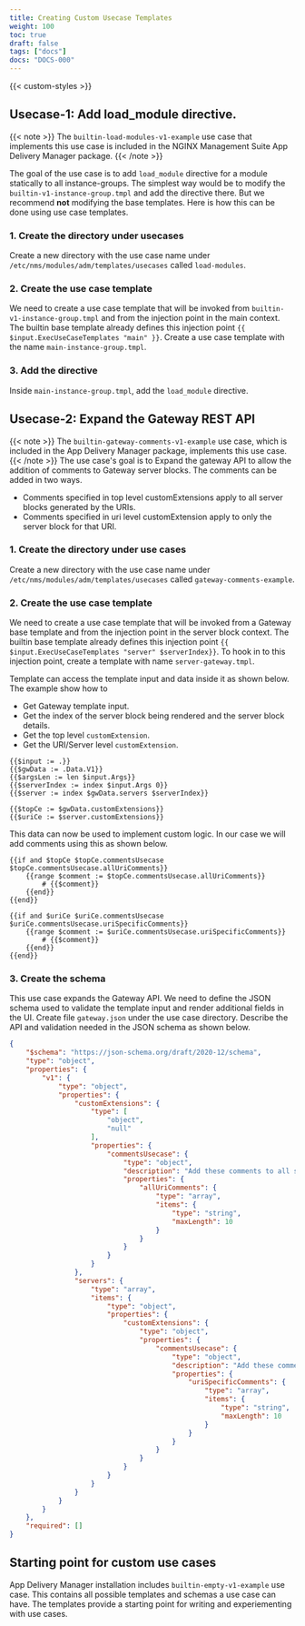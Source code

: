 ```yaml
---
title: Creating Custom Usecase Templates
weight: 100
toc: true
draft: false
tags: ["docs"]
docs: "DOCS-000"
---
```


{{< custom-styles >}}

## Usecase-1: Add load_module directive.

{{< note >}}
The `builtin-load-modules-v1-example` use case that implements this use case is included in the NGINX Management Suite App Delivery Manager package.
{{< /note >}}

The goal of the use case is to add `load_module` directive for a module statically to all instance-groups. The simplest way would be to modify the `builtin-v1-instance-group.tmpl` and add the directive there. But we recommend **not** modifying the base templates. Here is how this can be done using use case templates.

### 1. Create the directory under usecases

Create a new directory with the use case name under `/etc/nms/modules/adm/templates/usecases` called `load-modules`.

### 2. Create the use case template

We need to create a use case template that will be invoked from `builtin-v1-instance-group.tmpl` and from the injection point in the main context. The builtin base template already defines this injection point `{{ $input.ExecUseCaseTemplates "main" }}`. Create a use case template with the name `main-instance-group.tmpl`. 

### 3. Add the directive
Inside `main-instance-group.tmpl`, add the `load_module` directive. 

## Usecase-2: Expand the Gateway REST API 
{{< note >}}
The `builtin-gateway-comments-v1-example` use case, which is included in the App Delivery Manager package, implements this use case.
{{< /note >}}
The use case's goal is to Expand the gateway API to allow the addition of comments to Gateway server blocks. The comments can be added in two ways.
- Comments specified in top level customExtensions apply to all server blocks generated by the URIs.
- Comments specified in uri level customExtension apply to only the server block for that URI.

### 1. Create the directory under use cases
Create a new directory with the use case name under `/etc/nms/modules/adm/templates/usecases` called `gateway-comments-example`.

### 2. Create the use case template
We need to create a use case template that will be invoked from a Gateway base template and from the injection point in the server block context. The builtin base template already defines this injection point `{{ $input.ExecUseCaseTemplates "server" $serverIndex}}`. To hook in to this injection point, create a template with name `server-gateway.tmpl`.

Template can access the template input and data inside it as shown below. The example show how to
- Get Gateway template input.
- Get the index of the server block being rendered and the server block details.
- Get the top level `customExtension`.
- Get the URI/Server level `customExtension`.

```text
{{$input := .}}
{{$gwData := .Data.V1}}
{{$argsLen := len $input.Args}}
{{$serverIndex := index $input.Args 0}}
{{$server := index $gwData.servers $serverIndex}}

{{$topCe := $gwData.customExtensions}}
{{$uriCe := $server.customExtensions}}
```
This data can now be used to implement custom logic. In our case we will add comments using this as shown below.
```text
{{if and $topCe $topCe.commentsUsecase  $topCe.commentsUsecase.allUriComments}}
    {{range $comment := $topCe.commentsUsecase.allUriComments}}
        # {{$comment}}
    {{end}}
{{end}}

{{if and $uriCe $uriCe.commentsUsecase  $uriCe.commentsUsecase.uriSpecificComments}}
    {{range $comment := $uriCe.commentsUsecase.uriSpecificComments}}
        # {{$comment}}
    {{end}}
{{end}}
```

### 3. Create the schema
This use case expands the Gateway API. We need to define the JSON schema used to validate the template input and render additional fields in the UI. Create file `gateway.json` under the use case directory. Describe the API and validation needed in the JSON schema as shown below.
```json
{
    "$schema": "https://json-schema.org/draft/2020-12/schema",
    "type": "object",
    "properties": {
        "v1": {
            "type": "object",
            "properties": {
                "customExtensions": {
                    "type": [
                        "object",
                        "null"
                    ],
                    "properties": {
                        "commentsUsecase": {
                            "type": "object",
                            "description": "Add these comments to all server blocks",
                            "properties": {
                                "allUriComments": {
                                    "type": "array",
                                    "items": {
                                        "type": "string",
                                        "maxLength": 10
                                    }
                                }
                            }
                        }
                    }
                },
                "servers": {
                    "type": "array",
                    "items": {
                        "type": "object",
                        "properties": {
                            "customExtensions": {
                                "type": "object",
                                "properties": {
                                    "commentsUsecase": {
                                        "type": "object",
                                        "description": "Add these comments to all server blocks",
                                        "properties": {
                                            "uriSpecificComments": {
                                                "type": "array",
                                                "items": {
                                                    "type": "string",
                                                    "maxLength": 10
                                                }
                                            }
                                        }
                                    }
                                }
                            }
                        }
                    }
                }
            }
        }
    },
    "required": []
}
```
## Starting point for custom use cases
App Delivery Manager installation includes `builtin-empty-v1-example` use case. This contains all possible templates and schemas a use case can have. The templates provide a starting point for writing and experiementing with use cases. 